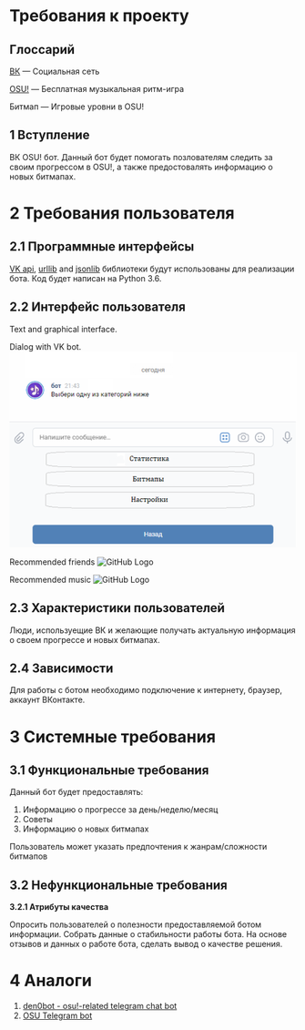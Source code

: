 
# Требования к проекту
## Глоссарий
[ВК](http://vk.com) — Социальная сеть

[OSU!](https://osu.ppy.sh/home) — Бесплатная музыкальная ритм-игра

Битмап — Игровые уровни в OSU!
## 1 Вступление

ВК OSU! бот. Данный бот будет помогать позлователям следить за своим прогрессом в OSU!, а также предостовалять информацию о новых битмапах.
# 2 Требования пользователя
## 2.1 Программные интерфейсы
[VK api](https://pypi.org/project/vk-api/), [urllib](https://docs.python.org/3/library/urllib.html#module-urllib) and [jsonlib](https://docs.python.org/3/library/json.html?highlight=json#module-json) библиотеки будут использованы для реализации бота. Код будет написан на Python 3.6.
## 2.2 Интерфейс пользователя
Text and graphical interface. 

Dialog with VK bot.
![GitHub Logo](/Mockups/UI.png)

Recommended friends
![GitHub Logo](/Mockups/friends.png)

Recommended music
![GitHub Logo](/Mockups/music.png)
## 2.3 Характеристики пользователей
Люди, используещие ВК и желающие получать актуальную информация о своем прогрессе и новых битмапах.
## 2.4 Зависимости
Для работы с ботом необходимо подключение к интернету, браузер, аккаунт ВКонтакте.
# 3 Системные требования
## 3.1 Функциональные требования
Данный бот будет предоставлять:
1. Информацию о прогрессе за день/неделю/месяц
2. Советы 
3. Информацию о новых битмапах

Пользователь может указать предпочтения к жанрам/сложности битмапов
## 3.2 Нефункциональные требования
**3.2.1 Атрибуты качества**

Опросить пользователей о полезности предоставляемой ботом информации. Собрать данные о стабильности работы бота. На основе отзывов и данных о работе бота, сделать вывод о качестве решения.

# 4 Аналоги
1. [den0bot - osu!-related telegram chat bot](http://kikoe.ru/)
2. [OSU Telegram bot](https://t.me/osuibot)
